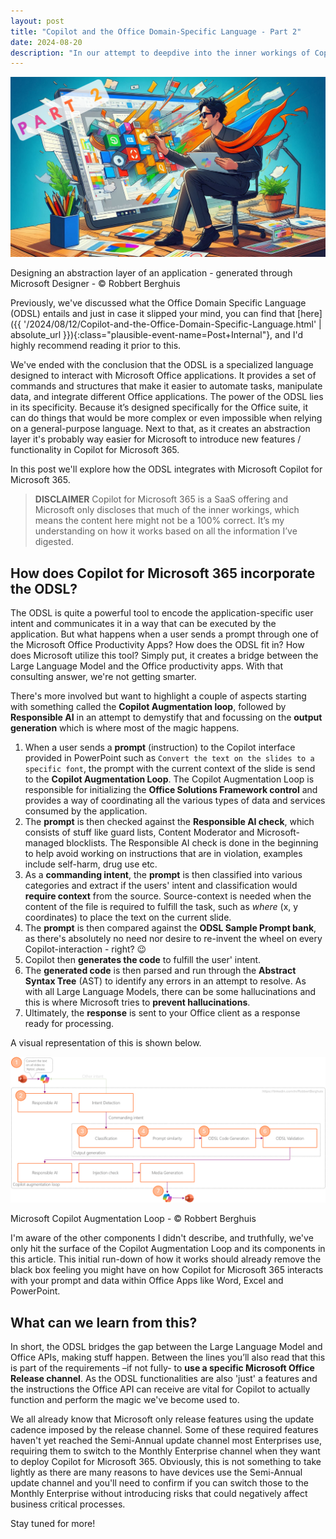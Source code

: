 ```yaml
---
layout: post
title: "Copilot and the Office Domain-Specific Language - Part 2"
date: 2024-08-20
description: "In our attempt to deepdive into the inner workings of Copilot for Microsoft 365, we already explored the foundation provided by the Office Domain-Specific Language. In this post, we will dive into how this ties into Copilot for Microsoft 365 when used in the Office Productivity apps."
---
```


![Designing an abstraction layer of an application - generated through Microsoft Designer - © Robbert Berghuis](/assets/images/20240820-Copilot-Designer.png)
<figcaption>Designing an abstraction layer of an application - generated through Microsoft Designer - © Robbert Berghuis</figcaption>

Previously, we've discussed what the Office Domain Specific Language (ODSL) entails and just in case it slipped your mind, you can find that [here]({{ '/2024/08/12/Copilot-and-the-Office-Domain-Specific-Language.html' | absolute_url }}){:class="plausible-event-name=Post+Internal"}, and I'd highly recommend reading it prior to this.

We've ended with the conclusion that the ODSL is a specialized language designed to interact with Microsoft Office applications. It provides a set of commands and structures that make it easier to automate tasks, manipulate data, and integrate different Office applications. The power of the ODSL lies in its specificity. Because it’s designed specifically for the Office suite, it can do things that would be more complex or even impossible when relying on a general-purpose language. Next to that, as it creates an abstraction layer it's probably way easier for Microsoft to introduce new features / functionality in Copilot for Microsoft 365.

In this post we'll explore how the ODSL integrates with Microsoft Copilot for Microsoft 365.

> **DISCLAIMER** Copilot for Microsoft 365 is a SaaS offering and Microsoft only discloses that much of the inner workings, which means the content here might not be a 100% correct. It’s my understanding on how it works based on all the information I’ve digested.

## How does Copilot for Microsoft 365 incorporate the ODSL?
The ODSL is quite a powerful tool to encode the application-specific user intent and communicates it in a way that can be executed by the application. But what happens when a user sends a prompt through one of the Microsoft Office Productivity Apps? How does the ODSL fit in? How does Microsoft utilize this tool? Simply put, it creates a bridge between the Large Language Model and the Office productivity apps. With that consulting answer, we're not getting smarter.

There's more involved but want to highlight a couple of aspects starting with something called the **Copilot Augmentation loop**, followed by **Responsible AI** in an attempt to demystify that and focussing on the **output generation** which is where most of the magic happens.

1. When a user sends a **prompt** (instruction) to the Copilot interface provided in PowerPoint such as ```Convert the text on the slides to a specific font```, the prompt with the current context of the slide is send to the **Copilot Augmentation Loop**. The Copilot Augmentation Loop is responsible for initializing the **Office Solutions Framework control** and provides a way of coordinating all the various types of data and services consumed by the application.
1. The **prompt** is then checked against the **Responsible AI check**, which consists of stuff like guard lists, Content Moderator and Microsoft-managed blocklists. The Responsible AI check is done in the beginning to help avoid working on instructions that are in violation, examples include self-harm, drug use etc.
1. As a **commanding intent**, the **prompt** is then classified into various categories and extract if the users' intent and classification would **require context** from the source. Source-context is needed when the content of the file is required to fulfill the task, such as _where_ (x, y coordinates) to place the text on the current slide.
1. The **prompt** is then compared against the **ODSL Sample Prompt bank**, as there's absolutely no need nor desire to re-invent the wheel on every Copilot-interaction - right? 😉
1. Copilot then **generates the code** to fulfill the user' intent.
1. The **generated code** is then parsed and run through the **Abstract Syntax Tree** (AST) to identify any errors in an attempt to resolve. As with all Large Language Models, there can be some hallucinations and this is where Microsoft tries to **prevent hallucinations**.
1. Ultimately, the **response** is sent to your Office client as a response ready for processing.

A visual representation of this is shown below.

![Microsoft Copilot Augmentation Loop - © Robbert Berghuis](/assets/images/20240820-Copilot-Augmentation-Loop.png)
<figcaption>Microsoft Copilot Augmentation Loop - © Robbert Berghuis</figcaption>

I'm aware of the other components I didn't describe, and truthfully, we've only hit the surface of the Copilot Augmentation Loop and its components in this article. This initial run-down of how it works should already remove the black box feeling you might have on how Copilot for Microsoft 365 interacts with your prompt and data within Office Apps like Word, Excel and PowerPoint.

## What can we learn from this?
In short, the ODSL bridges the gap between the Large Language Model and Office APIs, making stuff happen. Between the lines you’ll also read that this is part of the requirements –if not fully- to **use a specific Microsoft Office Release channel**. As the ODSL functionalities are also 'just' a features and the instructions the Office API can receive are vital for Copilot to actually function and perform the magic we've become used to.

We all already know that Microsoft only release features using the update cadence imposed by the release channel. Some of these required features haven't yet reached the Semi-Annual update channel most Enterprises use, requiring them to switch to the Monthly Enterprise channel when they want to deploy Copilot for Microsoft 365. Obviously, this is not something to take lightly as there are many reasons to have devices use the Semi-Annual update channel and you'll need to confirm if you can switch those to the Monthly Enterprise without introducing risks that could negatively affect business critical processes.

Stay tuned for more!